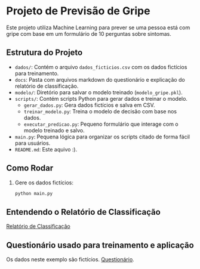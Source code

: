 # Projeto de Previsão de Gripe

Este projeto utiliza Machine Learning para prever se uma pessoa está com gripe com base em um formulário de 10 perguntas sobre sintomas.

## Estrutura do Projeto

- `dados/`: Contém o arquivo `dados_ficticios.csv` com os dados fictícios para treinamento.
- `docs`: Pasta com arquivos markdown do questionário e explicação do relatório de classificação.
- `modelo/`: Diretório para salvar o modelo treinado (`modelo_gripe.pkl`).
- `scripts/`: Contém scripts Python para gerar dados e treinar o modelo.
  - `gerar_dados.py`: Gera dados fictícios e salva em CSV.
  - `treinar_modelo.py`: Treina o modelo de decisão com base nos dados.
  - `executar_predicao.py`: Pequeno formulário que interage com o modelo treinado e salvo.
- `main.py`: Pequena lógica para organizar os scripts citado de forma fácil para usuários.
- `README.md`: Este aquivo :).

## Como Rodar

1. Gere os dados fictícios:

   ```bash
   python main.py
   ```

## Entendendo o Relatório de Classificação

[Relatório de Classificação](./docs/relatorio_classificacao.md)

## Questionário usado para treinamento e aplicação

Os dados neste exemplo são fictícios. [Questionário](./docs/perguntas.md).
